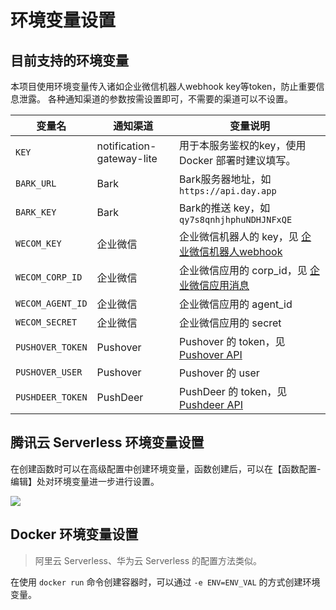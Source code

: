 <h1>环境变量设置</h1>

## 目前支持的环境变量

本项目使用环境变量传入诸如企业微信机器人webhook key等token，防止重要信息泄露。
各种通知渠道的参数按需设置即可，不需要的渠道可以不设置。

| 变量名              | 通知渠道                      | 变量说明                                                                                      |
|------------------|---------------------------|-------------------------------------------------------------------------------------------|
| `KEY`            | notification-gateway-lite | 用于本服务鉴权的key，使用 Docker 部署时建议填写。                                                            |
| `BARK_URL`       | Bark                      | Bark服务器地址，如`https://api.day.app`                                                          |
| `BARK_KEY`       | Bark                      | Bark的推送 key，如 `qy7s8qnhjhphuNDHJNFxQE`                                                    |
| `WECOM_KEY`      | 企业微信                      | 企业微信机器人的 key，见 [企业微信机器人webhook](https://developer.work.weixin.qq.com/document/path/91770) |
| `WECOM_CORP_ID`  | 企业微信                      | 企业微信应用的 corp_id，见 [企业微信应用消息](https://developer.work.weixin.qq.com/document/path/90236)    |
| `WECOM_AGENT_ID` | 企业微信                      | 企业微信应用的 agent_id                                                                          |
| `WECOM_SECRET`   | 企业微信                      | 企业微信应用的 secret                                                                            |
| `PUSHOVER_TOKEN` | Pushover                  | Pushover 的 token，见 [Pushover API](https://pushover.net/api)                               |
| `PUSHOVER_USER`  | Pushover                  | Pushover 的 user                                                                           |
| `PUSHDEER_TOKEN` | PushDeer                  | PushDeer 的 token，见 [Pushdeer API](http://pushdeer.com)                                    |


## 腾讯云 Serverless 环境变量设置

在创建函数时可以在高级配置中创建环境变量，函数创建后，可以在【函数配置-编辑】处对环境变量进一步进行设置。

![](http://img.ameow.xyz/202205290601686.png)

## Docker 环境变量设置

> 阿里云 Serverless、华为云 Serverless 的配置方法类似。

在使用 `docker run` 命令创建容器时，可以通过 `-e ENV=ENV_VAL` 的方式创建环境变量。